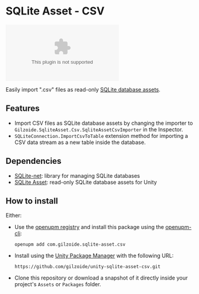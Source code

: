 # SQLite Asset - CSV
[![openupm](https://img.shields.io/npm/v/com.gilzoide.sqlite-asset.csv?label=openupm&registry_uri=https://package.openupm.com)](https://openupm.com/packages/com.gilzoide.sqlite-asset.csv/)

Easily import ".csv" files as read-only [SQLite database assets](https://github.com/gilzoide/unity-sqlite-asset).


## Features
- Import CSV files as SQLite database assets by changing the importer to `Gilzoide.SqliteAsset.Csv.SqliteAssetCsvImporter` in the Inspector.
- `SQLiteConnection.ImportCsvToTable` extension method for importing a CSV data stream as a new table inside the database.


## Dependencies
- [SQLite-net](https://github.com/gilzoide/unity-sqlite-net): library for managing SQLite databases
- [SQLite Asset](https://github.com/gilzoide/unity-sqlite-asset): read-only SQLite database assets for Unity


## How to install
Either:
- Use the [openupm registry](https://openupm.com/) and install this package using the [openupm-cli](https://github.com/openupm/openupm-cli):
  ```
  openupm add com.gilzoide.sqlite-asset.csv
  ```
- Install using the [Unity Package Manager](https://docs.unity3d.com/Manual/upm-ui-giturl.html) with the following URL:
  ```
  https://github.com/gilzoide/unity-sqlite-asset-csv.git
  ```
- Clone this repository or download a snapshot of it directly inside your project's `Assets` or `Packages` folder.
